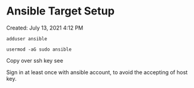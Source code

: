# Ansible Target Setup

Created: July 13, 2021 4:12 PM

`adduser ansible` 

`usermod -aG sudo ansible`

Copy over ssh key see 

Sign in at least once with ansible account, to avoid the accepting of host key.